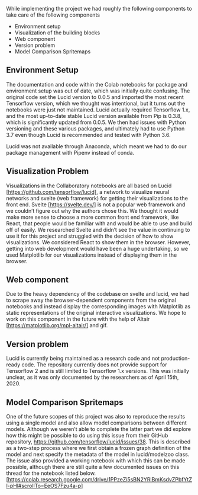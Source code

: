 While implementing the project we had roughly the following components to take care of the following components
- Environment setup
- Visualization of the building blocks
- Web component
- Version problem
- Model Comparison Spritemaps

## Environment Setup
The documentation and code within the Colab notebooks for package and environment setup was out of date, which was initially quite confusing.  The original code set the Lucid version to 0.0.5 and imported the most recent Tensorflow version, which we thought was intentional, but it turns out the notebooks were just not maintained. Lucid actually required Tensorflow 1.x, and the most up-to-date stable Lucid version available from Pip is 0.3.8, which is significantly updated from 0.0.5. We then had issues with Python versioning and these various packages, and ultimately had to use Python 3.7 even though Lucid is recommended and tested with Python 3.6.

Lucid was not available through Anaconda, which meant we had to do our package management with Pipenv instead of conda. 

## Visualization Problem

Visualizations in the Collaboratory notebooks are all based on Lucid [https://github.com/tensorflow/lucid], a network to visualize neural networks and svelte (web framework) for getting their visualizations to the front end. Svelte [https://svelte.dev/] is not a popular web framework and we couldn’t figure out why the authors chose this. We thought it would make more sense to choose a more common front end framework, like React, that people would be familiar with and would be able to use and build off of easily. We researched Svelte and didn’t see the value in continuing to use it for this project and struggled with the decision of how to show visualizations. We considered React to show them in the browser. However, getting into web development would have been a huge undertaking, so we used Matplotlib for our visualizations instead of displaying them in the browser. 

## Web component

Due to the heavy dependency of the codebase on svelte and lucid, we had to scrape away the browser-dependent components from the original notebooks and instead display the corresponding images with Matplotlib as static representations of the original interactive visualizations. We hope to work on this component in the future with the help of Altair [https://matplotlib.org/mpl-altair/] and gif. 

## Version problem

Lucid is currently being maintained as a research code and not production-ready code. The repository currently does not provide support for Tensorflow 2 and is still limited to Tensorflow 1.x versions. This was initially unclear, as it was only documented by the researchers as of April 15th, 2020. 

## Model Comparison Spritemaps

One of the future scopes of this project was also to reproduce the results using a single model and also allow model comparisons between different models. Although we weren’t able to complete the latter part we did explore how this might be possible to do using this issue from their GitHub repository, https://github.com/tensorflow/lucid/issues/38. This is described as a two-step process where we first obtain a frozen graph definition of the model and next specify the metadata of the model in lucid/modelzoo class. The issue also provided a working notebook with which this can be made possible, although there are still quite a few documented issues on this thread for the notebook listed below.
[https://colab.research.google.com/drive/1PPzeZi5sBN2YRlBmKsdvZPbfYtZI-pHl#scrollTo=EeOS7Fzu4a-p]

